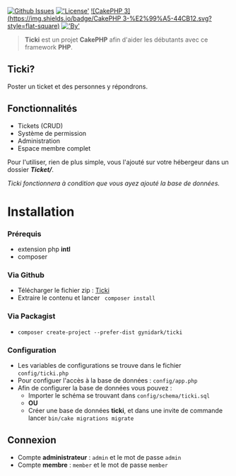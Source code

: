 

[![Github Issues](http://githubbadges.herokuapp.com/Ticki/Site-Web/issues.svg?style=flat-square)](https://github.com/Gynidark/Ticki/issues)
[!['License'](https://img.shields.io/badge/License-MIT-blue.svg?style=flat-square)](http://gynidark.github.io/)
[![CakePHP 3](https://img.shields.io/badge/CakePHP 3-%E2%99%A5-44CB12.svg?style=flat-square)](http://cakephp.org)
[!['By'](https://img.shields.io/badge/By-Gynidark-blue.svg?style=flat-square)](http://gynidark.github.io/)

> **Ticki** est un projet **CakePHP** afin d'aider les débutants avec ce framework **PHP**.

## Ticki?
Poster un ticket et des personnes y répondrons.

## Fonctionnalités
- Tickets (CRUD)
- Système de permission
- Administration
- Espace membre complet


Pour l'utiliser, rien de plus simple, vous l'ajouté sur votre hébergeur dans un dossier ***Ticket/***.

*Ticki fonctionnera à condition que vous ayez ajouté la base de données.*

# Installation

### Prérequis
- extension php **intl**
- composer

### Via Github
- Télécharger le fichier zip : [Ticki](https://github.com/Gynidark/Ticki/archive/master.zip)
- Extraire le contenu et lancer ``` composer install```

### Via Packagist
- ```composer create-project --prefer-dist gynidark/ticki```

### Configuration
- Les variables de configurations se trouve dans le fichier ```config/ticki.php```
- Pour configuer l'accès à la base de données : ```config/app.php```
- Afin de configurer la base de données vous pouvez :
    - Importer le schéma se trouvant dans ```config/schema/ticki.sql```
    - **OU**
    - Créer une base de données **ticki**, et dans une invite de commande lancer ```bin/cake migrations migrate```

## Connexion
- Compte **administrateur** : ```admin``` et le mot de passe ```admin```
- Compte **membre** : ```member``` et le mot de passe ```member```


